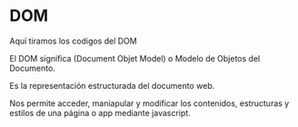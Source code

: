 # DOM
Aquí tiramos los codigos del DOM

El DOM significa (Document Objet Model) o Modelo de Objetos del Documento.

Es la representación estructurada del documento web.

Nos permite acceder, maniapular y modificar los contenidos, estructuras y estilos de una página o app mediante javascript.
